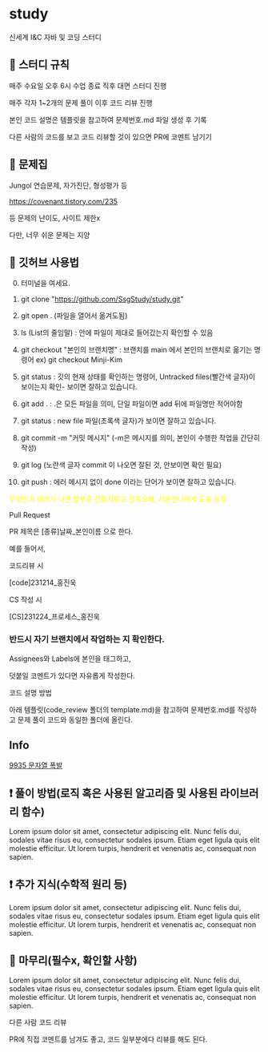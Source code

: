 # study
신세계 I&amp;C 자바 및 코딩 스터디


## 📘 스터디 규칙

매주 수요일 오후 6시 수업 종료 직후 대면 스터디 진행

매주 각자 1~2개의 문제 풀이 이후 코드 리뷰 진행

본인 코드 설명은 템플릿을 참고하여 문제번호.md 파일 생성 후 기록

다른 사람의 코드를 보고 코드 리뷰할 것이 있으면 PR에 코멘트 남기기



## 📘 문제집

Jungol 연습문제, 자가진단, 형성평가 등

https://covenant.tistory.com/235

등 문제의 난이도, 사이트 제한x

다만, 너무 쉬운 문제는 지양


## 📘 깃허브 사용법
0) 터미널을 여세요.

1) git clone "https://github.com/SsgStudy/study.git"

2) git open . (파일을 열어서 옮겨도됨)

3) ls (List의 줄임말) : 안에 파일이 제대로 들어갔는지 확인할 수 있음

4) git checkout "본인의 브랜치명" : 브랜치를 main 에서 본인의 브랜치로 옮기는 명령어
ex) git checkout Minji-Kim

5) git status : 깃의 현재 상태를 확인하는 명령어, Untracked files(빨간색 글자)이 보이는지 확인- 보이면 잘하고 있습니다.

6) git add . : .은 모든 파일을 의미, 단일 파일이면 add 뒤에 파일명만 적어야함

7) git status : new file 파일(초록색 글자)가 보이면 잘하고 있습니다.

8) git commit -m "커밋 메시지" (-m은 메시지를 의미, 본인이 수행한 작업을 간단히 작성)

9) git log (노란색 글자 commit 이 나오면 잘된 것, 안보이면 확인 필요)

10) git push : 에러 메시지 없이 done 이라는 단어가 보이면 잘하고 있습니다.

<span style = "color:yellow"> 무엇인가 에러가 나면 함부로 건들지말고 진욱오빠, 서윤언니에게 도움 요청 </span>

Pull Request

PR 제목은 [종류]날짜_본인이름 으로 한다.

예를 들어서,


코드리뷰 시

[code]231214_홍진욱


CS 작성 시

[CS]231224_프로세스_홍진욱


### 반드시 자기 브랜치에서 작업하는 지 확인한다.

Assignees와 Labels에 본인을 태그하고,

덧붙일 코멘트가 있다면 자유롭게 작성한다.

코드 설명 방법

아래 템플릿(code_review 폴더의 template.md)을 참고하여 문제번호.md를 작성하고 문제 풀이 코드와 동일한 폴더에 올린다.


## Info

<a href="https://www.acmicpc.net/problem/9935" rel="nofollow">9935 문자열 폭발</a>

## ❗ 풀이 방법(로직 혹은 사용된 알고리즘 및 사용된 라이브러리 함수)

Lorem ipsum dolor sit amet, consectetur adipiscing elit. Nunc felis dui, sodales vitae risus eu, consectetur sodales ipsum. Etiam eget ligula quis elit molestie efficitur. Ut lorem turpis, hendrerit et venenatis ac, consequat non sapien.

## ❗ 추가 지식(수학적 원리 등)

Lorem ipsum dolor sit amet, consectetur adipiscing elit. Nunc felis dui, sodales vitae risus eu, consectetur sodales ipsum. Etiam eget ligula quis elit molestie efficitur. Ut lorem turpis, hendrerit et venenatis ac, consequat non sapien.

## 🙂 마무리(필수x, 확인할 사항)

Lorem ipsum dolor sit amet, consectetur adipiscing elit. Nunc felis dui, sodales vitae risus eu, consectetur sodales ipsum. Etiam eget ligula quis elit molestie efficitur. Ut lorem turpis, hendrerit et venenatis ac, consequat non sapien.


다른 사람 코드 리뷰

PR에 직접 코멘트를 남겨도 좋고, 코드 일부분에다 리뷰를 해도 된다.
